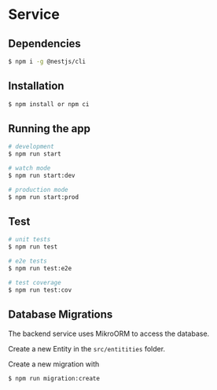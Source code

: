 # Service

## Dependencies

```bash
$ npm i -g @nestjs/cli
```

## Installation

```bash
$ npm install or npm ci
```

## Running the app

```bash
# development
$ npm run start

# watch mode
$ npm run start:dev

# production mode
$ npm run start:prod
```

## Test

```bash
# unit tests
$ npm run test

# e2e tests
$ npm run test:e2e

# test coverage
$ npm run test:cov
```

## Database Migrations

The backend service uses MikroORM to access the database.

Create a new Entity in the `src/entitities` folder.

Create a new migration with

```bash
$ npm run migration:create
```

